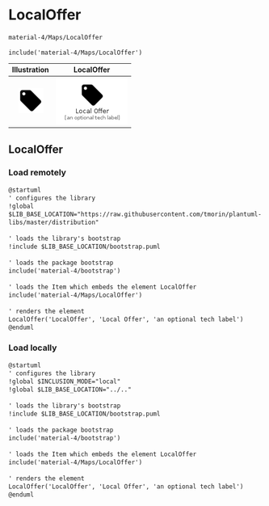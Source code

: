 # LocalOffer


```text
material-4/Maps/LocalOffer
```

```text
include('material-4/Maps/LocalOffer')
```



| Illustration | LocalOffer |
| :---: | :---: |
| ![illustration for Illustration](../../material-4/Maps/LocalOffer.png) | ![illustration for LocalOffer](../../material-4/Maps/LocalOffer.Local.png) |




## LocalOffer

### Load remotely
```plantuml
@startuml
' configures the library
!global $LIB_BASE_LOCATION="https://raw.githubusercontent.com/tmorin/plantuml-libs/master/distribution"

' loads the library's bootstrap
!include $LIB_BASE_LOCATION/bootstrap.puml

' loads the package bootstrap
include('material-4/bootstrap')

' loads the Item which embeds the element LocalOffer
include('material-4/Maps/LocalOffer')

' renders the element
LocalOffer('LocalOffer', 'Local Offer', 'an optional tech label')
@enduml
```

### Load locally
```plantuml
@startuml
' configures the library
!global $INCLUSION_MODE="local"
!global $LIB_BASE_LOCATION="../.."

' loads the library's bootstrap
!include $LIB_BASE_LOCATION/bootstrap.puml

' loads the package bootstrap
include('material-4/bootstrap')

' loads the Item which embeds the element LocalOffer
include('material-4/Maps/LocalOffer')

' renders the element
LocalOffer('LocalOffer', 'Local Offer', 'an optional tech label')
@enduml
```

